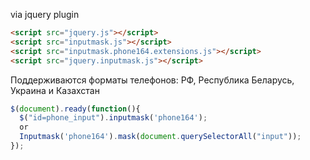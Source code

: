 via jquery plugin

```html
<script src="jquery.js"></script>
<script src="inputmask.js"></script>
<script src="inputmask.phone164.extensions.js"></script>
<script src="jquery.inputmask.js"></script>
```

Поддерживаются форматы телефонов: РФ, Республика Беларусь, Украина и Казахстан

```js
$(document).ready(function(){
  $("id=phone_input").inputmask('phone164');
  or
  Inputmask('phone164').mask(document.querySelectorAll("input"));
});
```
